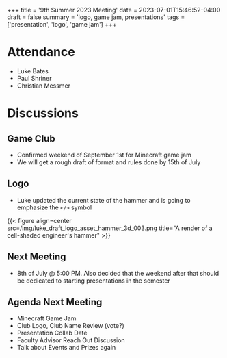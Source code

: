 +++
title = '9th Summer 2023 Meeting'
date = 2023-07-01T15:46:52-04:00
draft = false
summary = 'logo, game jam, presentations'
tags = ['presentation', 'logo', 'game jam']
+++

# Attendance

- Luke Bates
- Paul Shriner
- Christian Messmer
  
# Discussions

## Game Club

- Confirmed weekend of September 1st for Minecraft game jam
- We will get a rough draft of format and rules done by 15th of July

## Logo

- Luke updated the current state of the hammer and is going to emphasize the `</>` symbol

{{< figure align=center src=/img/luke_draft_logo_asset_hammer_3d_003.png title="A render of a cell-shaded engineer's hammer" >}}

## Next Meeting

- 8th of July @ 5:00 PM. Also decided that the weekend after that should be dedicated to starting presentations in the semester

## Agenda Next Meeting

- Minecraft Game Jam
- Club Logo, Club Name Review (vote?)
- Presentation Collab Date
- Faculty Advisor Reach Out Discussion
- Talk about Events and Prizes again
